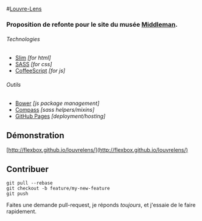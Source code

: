 #[Louvre-Lens]((http://flexbox.github.io/louvrelens/))

### Proposition de refonte pour le site du musée [Middleman](http://www.louvrelens.fr/).

###### Technologies
- [Slim](http://slim-lang.com) *[for html]*
- [SASS](http://sass-lang.com) *[for css]*
- [CoffeeScript](http://coffeescript.org) *[for js]*

###### Outils
- [Bower](http://bower.io) *[js package management]*
- [Compass](http://compass-style.org) *[sass helpers/mixins]*
- [GitHub Pages](http://pages.github.com) *[deployment/hosting]*

## Démonstration

[http://flexbox.github.io/louvrelens/](http://flexbox.github.io/louvrelens/)

## Contribuer

    git pull --rebase
    git checkout -b feature/my-new-feature
    git push

Faites une demande pull-request, je réponds _toujours_, et j'essaie de le faire rapidement.
